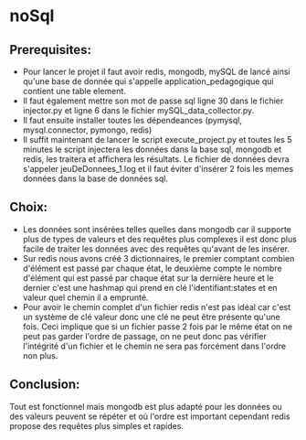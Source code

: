 # noSql
## Prerequisites:
* Pour lancer le projet il faut avoir redis, mongodb, mySQL de lancé ainsi qu'une base de donnée qui s'appelle application_pedagogique qui contient une table element.
* Il faut également mettre son mot de passe sql ligne 30 dans le fichier injector.py et ligne 6 dans le fichier mySQL_data_collector.py.
* Il faut ensuite installer toutes les dépendeances (pymysql, mysql.connector, pymongo, redis)
* Il suffit maintenant de lancer le script execute_project.py et toutes les 5 minutes le script injectera les données dans la base sql, mongodb et redis, les traitera et affichera les résultats. Le fichier de données devra s'appeler jeuDeDonnees_1.log et il faut éviter d'insérer 2 fois les memes données dans la base de données sql.

## Choix:
* Les données sont insérées telles quelles dans mongodb car il supporte plus de types de valeurs et des requêtes plus complexes il est donc plus facile de traiter les données avec des requêtes qu'avant de les insérer.
* Sur redis nous avons créé 3 dictionnaires, le premier comptant combien d'élément est passé par chaque état, le deuxième compte le nombre d'élément qui est passé par chaque état sur la dernière heure et le dernier c'est une hashmap qui prend en clé l'identifiant:states et en valeur quel chemin il a emprunté.
* Pour avoir le chemin complet d'un fichier redis n'est pas idéal car c'est un système de clé valeur donc une clé ne peut être présente qu'une fois. Ceci implique que si un fichier passe 2 fois par le même état on ne peut pas garder l'ordre de passage, on ne peut donc pas vérifier l'intégrité d'un fichier et le chemin ne sera pas forcément dans l'ordre non plus.

## Conclusion:
Tout est fonctionnel mais mongodb est plus adapté pour les données ou des valeurs peuvent se répéter et où l'ordre est important cependant redis propose des requêtes plus simples et rapides.
